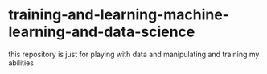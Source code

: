 # training-and-learning-machine-learning-and-data-science
this repository is just for playing with data and manipulating and training my abilities
